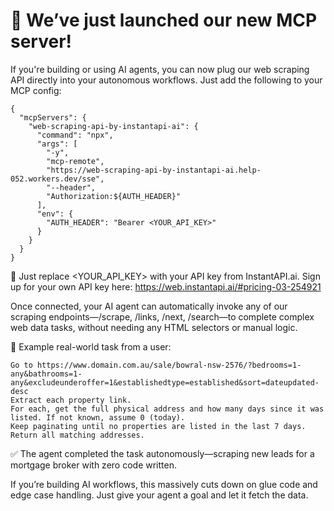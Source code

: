 # 🚀 **We’ve just launched our new MCP server!**

If you're building or using AI agents, you can now plug our web scraping API directly into your autonomous workflows. Just add the following to your MCP config:

```
{
  "mcpServers": {
    "web-scraping-api-by-instantapi-ai": {
      "command": "npx",
      "args": [
        "-y",
        "mcp-remote",
        "https://web-scraping-api-by-instantapi-ai.help-052.workers.dev/sse",
        "--header",
        "Authorization:${AUTH_HEADER}"
      ],
      "env": {
        "AUTH_HEADER": "Bearer <YOUR_API_KEY>"
      }
    }
  }
}
```

🔐 Just replace <YOUR_API_KEY> with your API key from InstantAPI.ai. Sign up for your own API key here: https://web.instantapi.ai/#pricing-03-254921

Once connected, your AI agent can automatically invoke any of our scraping endpoints—/scrape, /links, /next, /search—to complete complex web data tasks, without needing any HTML selectors or manual logic.

🧠 Example real-world task from a user:

```
Go to https://www.domain.com.au/sale/bowral-nsw-2576/?bedrooms=1-any&bathrooms=1-any&excludeunderoffer=1&establishedtype=established&sort=dateupdated-desc
Extract each property link.
For each, get the full physical address and how many days since it was listed. If not known, assume 0 (today).
Keep paginating until no properties are listed in the last 7 days.
Return all matching addresses.
```

✅ The agent completed the task autonomously—scraping new leads for a mortgage broker with zero code written.

If you’re building AI workflows, this massively cuts down on glue code and edge case handling. Just give your agent a goal and let it fetch the data.
